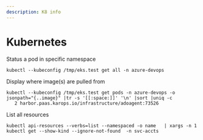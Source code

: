 ```yaml
---
description: K8 info
---
```


# Kubernetes

Status a pod in specific namespace

```text
kubectl --kubeconfig /tmp/eks.test get all -n azure-devops
```

Display where image\(s\) are pulled from

```text
kubectl --kubeconfig /tmp/eks.test get pods -n azure-devops -o jsonpath="{..image}" |tr -s '[[:space:]]' '\n' |sort |uniq -c
   2 harbor.paas.karops.io/infrastructure/adoagent:73526
```

List all resources

```text
kubectl api-resources --verbs=list --namespaced -o name   | xargs -n 1 kubectl get --show-kind --ignore-not-found  -n svc-accts
```

